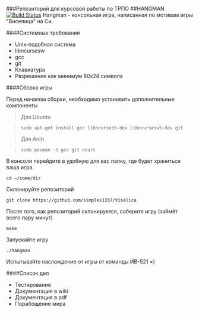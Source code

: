###Репозиторий для курсовой работы по ТРПО
##HANGMAN [![Build Status](https://travis-ci.org/simplex1337/Viselica.svg?branch=master)](https://travis-ci.org/simplex1337/Viselica)
Hangman - консольная игра, написанная по мотивам игры "Виселица" на Си.

####Системные требования

* Unix-подобная система
* libncursesw
* gcc
* git
* Клавиатура
* Разрешение как минимум 80x24 символа

####Сборка игры

Перед началом сборки, необходимо установить дополнительные компоненты

>Для Ubuntu

>`sudo apt-get install gcc libncurses5-dev libncursesw5-dev git`



>Для Arch

>`sudo pacman -S gcc git ncurs`

В консоли перейдите в удобную для вас папку, где будет храниться ваша игра.

`cd ~/some/dir`

Склонируйте репозиторий

`git clone https://github.com/simplex1337/Viselica`

После того, как репозиторий склонируется, соберите игру (займёт всего пару минут)

`make`

Запускайте игру

`./hangman`

Испытывайте наслаждение от игры от команды ИВ-521 =)

####Список дел

* Тестирование
* Документация в wiki
* Документация в pdf
* Порабощение мира

